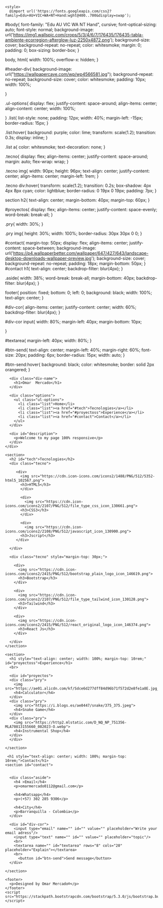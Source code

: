 
<html>
  <head>
    <meta charset="utf-8">
    <link rel="icon" href="https://cdn-icons-png.flaticon.com/512/1092/1092254.png">
    
    <style>
      @import url('https://fonts.googleapis.com/css2?family=Edu+AU+VIC+WA+NT+Hand:wght@400..700&display=swap');
#body{
  font-family: "Edu AU VIC WA NT Hand", cursive;
  font-optical-sizing: auto;
  font-style: normal;
  background-image: url('https://img1.wallspic.com/crops/5/3/4/6/7/176435/176435-tabla-ambiente-ecorregion-afterglow-luz-2250x4872.png');
  background-size: cover;
  background-repeat: no-repeat;
  color: whitesmoke;
  margin: 0;
  padding: 0;
  box-sizing: border-box;
}

body, html{
  width: 100%;
  overflow-x: hidden;
}

#header-div{
  background-image: url("https://wallpapercave.com/wp/wp4566581.jpg");
  background-repeat: no-repeat;
  background-size: cover;
  color: whitesmoke;
  padding: 10px;
  width: 100%;

}

.ul-options{
  display: flex;
  justify-content: space-around;
  align-items: center;
  align-content: center;
  width: 100%;
  
}
.list{
  list-style: none;
  padding: 12px;
  width: 40%;
  margin-left: -15px;
  border-radius: 15px;
}

.list:hover{
  background: purple;
  color: lime;
  transform: scale(1.2);
  transition: 0.3s;
  display: inline;
}

.list a{
  color: whitesmoke;
  text-decoration: none;
}

.tecno{
  display: flex;
  align-items: center;
  justify-content: space-around;
  margin: auto;
  flex-wrap: wrap;
}

.tecno img{
  width: 90px;
  height: 96px;
  text-align: center;
  justify-content: center;
  align-items: center;
  margin-left: 1rem;
}

.tecno div:hover{
  transform: scale(1.2);
  transition: 0.2s;
  box-shadow: 4px 4px 8px cyan;
  color: lightblue;
  border-radius: 0 19px 0 19px;
  padding: 7px;
}

section h2{
  text-align: center;
  margin-bottom: 40px;
  margin-top: 60px;
}

#proyectos{
  display: flex;
  align-items: center;
  justify-content: space-evenly;
  word-break: break-all;
}

.pry{
  width: 30%;
}

.pry img{
  height: 30%;
  width: 100%;
  border-radius: 30px 30px 0 0;
}

#contact{
  margin-top: 50px;
  display: flex;
  align-items: center;
  justify-content: space-between;
  background-image: url('https://p4.wallpaperbetter.com/wallpaper/647/427/643/landscape-desktop-downloads-wallpaper-preview.jpg');
  background-size: cover;
  background-repeat: no-repeat;
  padding: 18px;
  margin-bottom: 50px;
}
#contact h1{
text-align: center;
backdrop-filter: blur(4px);
}

.aside{
  width: 38%;
  word-break: break-all;
  margin-bottom: 40px;
  backdrop-filter: blur(4px);
}

footer{
  position: fixed;
  bottom: 0;
  left: 0;
  background: black;
  width: 100%;
  text-align: center;
}

#div-cor{
  align-items: center;
  justify-content: center;
  width: 60%;
  backdrop-filter: blur(4px);
}

#div-cor input{
  width: 80%;
  margin-left: 40px;
  margin-bottom: 10px;
  
}

#textarea{
  margin-left: 40px;
  width: 80%;
}

#btn-send{
  text-align: center;
  margin-left: 40%;
  margin-right: 60%;
  font-size: 20px;
  padding: 6px;
  border-radius: 15px;
  width: auto;
}

#btn-send:hover{
  background: black;
  color: whitesmoke;
  border: solid 2px orangered;
}
    </style>
  </head>
  <body id="body">
    <div id="header-div">
      
      <div class="div-name">
        <h1>Omar  Mercado</h1>
      </div>
      
      <div class="options">
        <ul class="ul-options">
          <li class="list">Home</li>
          <li class="list"><a href="#tech">Tecnologies</a></li>
          <li class="list"><a href="#proyectoss">Experience</a></li>
          <li class="list"><a href="#contact">Contact</a></li>
        </ul>
      </div>
      
      <div id="description">
        <p>Welcome to my page 100% responsive</p>
      </div>
    </div>
    
    <section>
      <h2 id="tech">Tecnologies</h2>
      <div class="tecno">
        
         <div>
           <img src="https://cdn.icon-icons.com/icons2/1488/PNG/512/5352-html5_102567.png">
           <h3>HTML5</h3>
           </div>
           
           <div>
             <img src="https://cdn.icon-icons.com/icons2/2107/PNG/512/file_type_css_icon_130661.png">
           <h3>CSS3</h3>
           </div>
           
           <div>
             <img src="https://cdn.icon-icons.com/icons2/2108/PNG/512/javascript_icon_130900.png">
           <h3>Jscript</h3>
         </div>
         
      </div>
      
      <div class="tecno" style="margin-top: 30px;">
      
        <div>
          <img src="https://cdn.icon-icons.com/icons2/2415/PNG/512/bootstrap_plain_logo_icon_146619.png">
          <h3>Bootstrap</h3>
        </div>
        
        <div>
          <img src="https://cdn.icon-icons.com/icons2/2107/PNG/512/file_type_tailwind_icon_130128.png">
          <h3>Tailwind</h3>
        </div>
        
        <div>
          <img src="https://cdn.icon-icons.com/icons2/2415/PNG/512/react_original_logo_icon_146374.png">
          <h3>React Js</h3>
        </div>
        
      </div>
    </section>
    
    <section>
      <h1 style="text-align: center; width: 100%; margin-top: 10rem;" id="proyectoss">Experience</h1>
      <br>
      
      <div id="proyectos">
      <div class="pry">
        <img src="https://ae01.alicdn.com/kf/Sdce6d277dff84d96b71f572d2e8fe1a8E.jpg_640x640Q90.jpg_.webp">
        <h4>Calculator</h4>
      </div>
      <div class="pry">
        <img src="https://i.blogs.es/ae0447/snake/375_375.jpeg">
        <h4>Snake Game</h4>
      </div>
      <div class="pry">
        <img src="https://http2.mlstatic.com/D_NQ_NP_751356-MLA70813155660_082023-O.webp">
        <h4>Instrumental Shop</h4>
      </div>
      </div>
      
    </section>
    
     <h1 style="text-align: center; width: 100%; margin-top: 10rem;">Contact</h1>
    <section id="contact">
     
      
      <div class="aside">
        <h4 >Email</h4>
        <p>omarmercado0112@gmail.com</p>
        
        <h4>Whatsapp</h4>
        <p>(+57) 302 285 9306</p>
        
        <h4>City</h4>
        <p>Barranquilla - Colombia</p>
      </div>
      
      <div id="div-cor">
        <input type="email" name="" id="" value="" placeholder="Write your email adress"/>
        <input type="text" name="" id="" value="" placeholder="topic"/>
        <br>
        <textarea name="" id="textarea" rows="8" cols="20" placeholder="Explain"></textarea>
        <br>
          <button id="btn-send">Send message</button>
      </div>
      
    </section>
    
    <footer>
      <p>Designed by Omar Mercado®</p>
    </footer>
    <script src="https://stackpath.bootstrapcdn.com/bootstrap/5.3.0/js/bootstrap.bundle.min.js"></script>
  </body>
</html>
